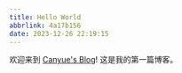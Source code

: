 ```yaml
---
title: Hello World
abbrlink: 4a17b156
date: 2023-12-26 22:19:15
---
```

欢迎来到 [Canyue's Blog](https://blog.ovvv.top/)! 这是我的第一篇博客。
